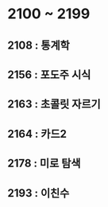 # 2100 ~ 2199


## 2108 : 통계학

## 2156 : 포도주 시식

## 2163 : 초콜릿 자르기

## 2164 : 카드2

## 2178 : 미로 탐색

## 2193 : 이친수
